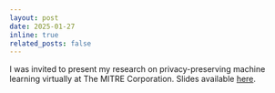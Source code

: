 ```yaml
---
layout: post
date: 2025-01-27
inline: true
related_posts: false
---
```


I was invited to present my research on privacy-preserving machine learning virtually at The MITRE Corporation. Slides available [here](/assets/pdf/mitre_slides.pdf).
